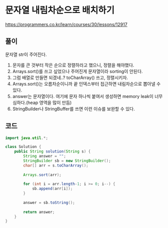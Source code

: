# 문자열 내림차순으로 배치하기

https://programmers.co.kr/learn/courses/30/lessons/12917

## 풀이

문자열 str이 주어진다.

1. 문자를 큰 것부터 작은 순으로 정렬하라고 했으니, 정렬을 해야했다.
2. Arrays.sort()를 쓰고 싶었으나 주어진게 문자열이라 sorting이 안된다.
3. 그럼 배열로 만들면 되겠네..? toCharArray() 쓰고, 정렬시키자.
4. Arrays.sort()는 오름차순이니까 끝 인덱스부터 접근하면 내림차순으로 뽑아낼 수 있다.
5. answer는 문자열이다. 여기에 문자 하나씩 붙여서 생성하면 memory leak이 너무 심하다.(heap 영역을 많이 만듬)
6. StringBuilder나 StringBuffer를 쓰면 이런 이슈를 보완할 수 있다.

## 코드

```java
import java.util.*;

class Solution {
    public String solution(String s) {
        String answer = "";
        StringBuilder sb = new StringBuilder();
        char[] arr = s.toCharArray();
        
        Arrays.sort(arr);
        
        for (int i = arr.length-1; i >= 0; i--) {
			sb.append(arr[i]);
		}
        
        answer = sb.toString();
        
        return answer;
    }
}
```